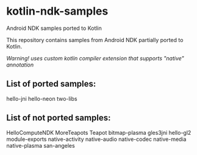 kotlin-ndk-samples
==================

Android NDK samples ported to Kotlin

This repository contains samples from Android NDK partially ported to Kotlin.

*Warning! uses custom kotlin compiler extension that supports "native" annotation*


List of ported samples:
-----------------------

hello-jni
hello-neon
two-libs

List of not ported samples:
---------------------------

HelloComputeNDK
MoreTeapots
Teapot
bitmap-plasma
gles3jni
hello-gl2
module-exports
native-activity
native-audio
native-codec
native-media
native-plasma
san-angeles

